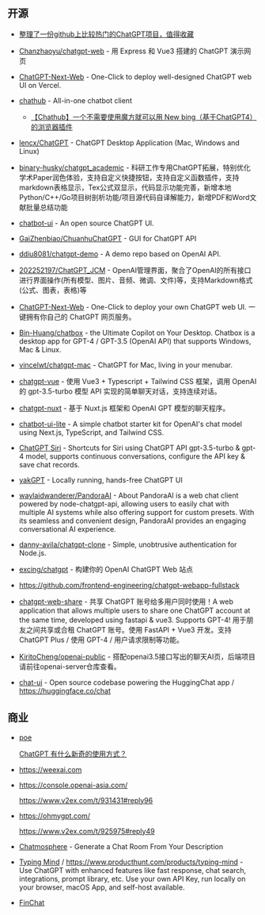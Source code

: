 
## 开源

- [整理了一份github上比较热门的ChatGPT项目，值得收藏](https://blog.csdn.net/sinat_28521487/article/details/129745595)
- [Chanzhaoyu/chatgpt-web](https://github.com/Chanzhaoyu/chatgpt-web) - 用 Express 和 Vue3 搭建的 ChatGPT 演示网页
- [ChatGPT-Next-Web](https://github.com/Yidadaa/ChatGPT-Next-Web) - One-Click to deploy well-designed ChatGPT web UI on Vercel.
- [chathub](https://github.com/chathub-dev/chathub) - All-in-one chatbot client

  - [【Chathub】一个不需要使用魔方就可以用 New bing（基于ChatGPT4）的浏览器插件](https://mp.weixin.qq.com/s?__biz=Mzg4NjcyNDYxMw==&mid=2247484241&idx=1&sn=f041cfa1bb163f9346ac5b6e31af38e6&chksm=cf94023bf8e38b2dd21d75b3d3521de4c611d9727bb34883c8f2fa666eebc676c3458bf893f5&scene=21#wechat_redirect)

- [lencx/ChatGPT](https://github.com/lencx/ChatGPT) - ChatGPT Desktop Application (Mac, Windows and Linux)
- [binary-husky/chatgpt_academic](https://github.com/binary-husky/chatgpt_academic) - 科研工作专用ChatGPT拓展，特别优化学术Paper润色体验，支持自定义快捷按钮，支持自定义函数插件，支持markdown表格显示，Tex公式双显示，代码显示功能完善，新增本地Python/C++/Go项目树剖析功能/项目源代码自译解能力，新增PDF和Word文献批量总结功能
- [chatbot-ui](https://github.com/mckaywrigley/chatbot-ui) - An open source ChatGPT UI.
- [GaiZhenbiao/ChuanhuChatGPT](https://github.com/GaiZhenbiao/ChuanhuChatGPT) - GUI for ChatGPT API
- [ddiu8081/chatgpt-demo](https://github.com/ddiu8081/chatgpt-demo) - A demo repo based on OpenAI API.
- [202252197/ChatGPT_JCM](https://github.com/202252197/ChatGPT_JCM) - OpenAI管理界面，聚合了OpenAI的所有接口进行界面操作(所有模型、图片、音频、微调、文件)等，支持Markdown格式(公式、图表，表格)等
- [ChatGPT-Next-Web](https://github.com/Yidadaa/ChatGPT-Next-Web) - One-Click to deploy your own ChatGPT web UI. 一键拥有你自己的 ChatGPT 网页服务。
- [Bin-Huang/chatbox](https://github.com/Bin-Huang/chatbox) - the Ultimate Copilot on Your Desktop. Chatbox is a desktop app for GPT-4 / GPT-3.5 (OpenAI API) that supports Windows, Mac & Linux.
- [vincelwt/chatgpt-mac](https://github.com/vincelwt/chatgpt-mac) - ChatGPT for Mac, living in your menubar.
- [chatgpt-vue](https://github.com/lianginx/chatgpt-vue) - 使用 Vue3 + Typescript + Tailwind CSS 框架，调用 OpenAI 的 gpt-3.5-turbo 模型 API 实现的简单聊天对话，支持连续对话。
- [chatgpt-nuxt](https://github.com/lianginx/chatgpt-nuxt) - 基于 Nuxt.js 框架和 OpenAI GPT 模型的聊天程序。
- [chatbot-ui-lite](https://github.com/mckaywrigley/chatbot-ui-lite) - A simple chatbot starter kit for OpenAI's chat model using Next.js, TypeScript, and Tailwind CSS.
- [ChatGPT Siri](https://github.com/Yue-Yang/ChatGPT-Siri) - Shortcuts for Siri using ChatGPT API gpt-3.5-turbo & gpt-4 model, supports continuous conversations, configure the API key & save chat records. 
- [yakGPT](https://github.com/yakGPT/yakGPT) - Locally running, hands-free ChatGPT UI
- [waylaidwanderer/PandoraAI](https://github.com/waylaidwanderer/PandoraAI) - About PandoraAI is a web chat client powered by node-chatgpt-api, allowing users to easily chat with multiple AI systems while also offering support for custom presets. With its seamless and convenient design, PandoraAI provides an engaging conversational AI experience.
- [danny-avila/chatgpt-clone](https://github.com/jaredhanson/passport) - Simple, unobtrusive authentication for Node.js.
- [excing/chatgpt](https://github.com/excing/chatgpt) - 构建你的 OpenAI ChatGPT Web 站点
- https://github.com/frontend-engineering/chatgpt-webapp-fullstack
- [chatgpt-web-share](https://github.com/moeakwak/chatgpt-web-share) - 共享 ChatGPT 账号给多用户同时使用！A web application that allows multiple users to share one ChatGPT account at the same time, developed using fastapi & vue3. Supports GPT-4! 用于朋友之间共享或合租 ChatGPT 账号。使用 FastAPI + Vue3 开发。支持 ChatGPT Plus / 使用 GPT-4 / 用户请求限制等功能。
- [KiritoCheng/openai-public](https://github.com/KiritoCheng/openai-public) - 搭配openai3.5接口写出的聊天AI页，后端项目请前往openai-server仓库查看。
- [chat-ui](https://github.com/huggingface/chat-ui) - Open source codebase powering the HuggingChat app / https://huggingface.co/chat

## 商业

- [poe](https://poe.com)

  [ChatGPT 有什么新奇的使用方式？](https://www.zhihu.com/question/582979328/answer/2991009864?utm_oi=35897751896064&utm_psn=1633025738663145472&utm_source=pocket_reader)

- https://weexai.com
- https://console.openai-asia.com/

  https://www.v2ex.com/t/931431#reply96

- https://ohmygpt.com/

  https://www.v2ex.com/t/925975#reply49

- [Chatmosphere](https://chatmosphere.ai/) - Generate a Chat Room From Your Description
- [Typing Mind](https://typingmind.com/) / https://www.producthunt.com/products/typing-mind - Use ChatGPT with enhanced features like fast response, chat search, integrations, prompt library, etc. Use your own API Key, run locally on your browser, macOS App, and self-host available.
- [FinChat](https://finchat.io/)